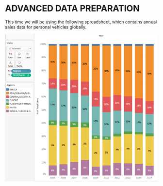 # ADVANCED DATA PREPARATION

This time we will be using the following spreadsheet, which contains annual sales data for personal vehicles globally.


![](https://github.com/animeshKansal/Tableau/blob/master/Module%207/Image.png)
